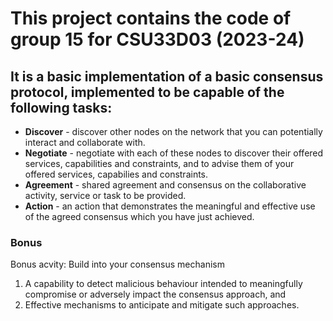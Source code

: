 # This project contains the code of group 15 for CSU33D03 (2023-24)

## It is a basic implementation of a basic consensus protocol, implemented to be capable of the following tasks:

- **Discover** - discover other nodes on the network that you can potentially interact and collaborate with.
- **Negotiate** - negotiate with each of these nodes to discover their offered services, capabilities and constraints, and to advise them of your offered services, capabilies and constraints.
- **Agreement** -  shared agreement and consensus on the collaborative activity, service or task to be provided.
- **Action** - an action that demonstrates the meaningful and effective use of the agreed consensus which you have just achieved.

### Bonus
Bonus acvity: Build into your consensus mechanism 
1. A capability to detect malicious behaviour intended to meaningfully compromise or adversely impact the consensus approach, and 
2. Effective mechanisms to anticipate and mitigate such approaches.
